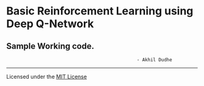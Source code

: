 
# Basic Reinforcement Learning using Deep Q-Network
##                                              Sample Working code.
                                                    - Akhil Dudhe

-----------------------------

Licensed under the [MIT License](LICENSE)
